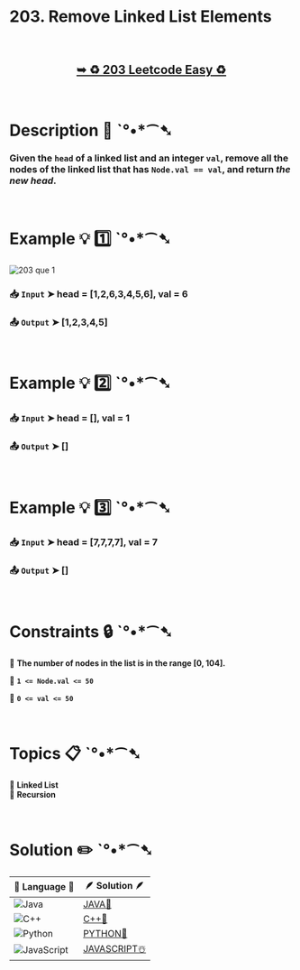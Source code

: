 # 203. Remove Linked List Elements

</br>

<h2 align="center"> 

<a href="https://leetcode.com/problems/remove-linked-list-elements/description/"><strong>➥ ♻️ 203 Leetcode Easy ♻️ </strong></a>
</h2>

</br>

# Description 📜 ˋ°•*⁀➷

### Given the `head` of a linked list and an integer `val`, remove all the nodes of the linked list that has `Node.val == val`, and return *the new head*.

</br>

# Example 💡 1️⃣ ˋ°•*⁀➷

![203 que 1](https://github.com/user-attachments/assets/615b0808-bc94-4abe-ab43-3996f32c6b47)

  ### 📥 `Input`  ➤ head = [1,2,6,3,4,5,6], val = 6

  ### 📤 `Output`  ➤ [1,2,3,4,5]

</br>

# Example 💡 2️⃣ ˋ°•*⁀➷

  ### 📥 `Input` ➤ head = [], val = 1

  ### 📤 `Output`  ➤ []

</br>

# Example 💡 3️⃣ ˋ°•*⁀➷

  ### 📥 `Input` ➤ head = [7,7,7,7], val = 7

  ### 📤 `Output`  ➤ []

</br>

# Constraints 🔒 ˋ°•*⁀➷

🔹 **The number of nodes in the list is in the range [0, 104].** </br>

🔹 **`1 <= Node.val <= 50`** </br>

🔹 **`0 <= val <= 50`** </br>

</br>

# Topics 📋 ˋ°•*⁀➷

🔸 **Linked List**  </br>
🔸 **Recursion**  </br>

</br>

# Solution ✏️ ˋ°•*⁀➷

| 📒 Language 📒  | 🪶 Solution 🪶 |
| ------------- | ------------- |
|  ![Java](https://img.shields.io/badge/java-%23ED8B00.svg?style=for-the-badge&logo=openjdk&logoColor=white)  | [JAVA🍁](https://github.com/Prakhar-002/LEETCODE/blob/main/%F0%9F%8E%AD%20LEVEL%20wise%20que%20with%20solution%20%F0%9F%8E%AF/%E2%99%BB%EF%B8%8F%20Easy%E2%99%BB%EF%B8%8F/%E2%99%BB%EF%B8%8F%20Easy%20203.%20Remove%20Linked%20List%20Elements%20%E2%98%83%EF%B8%8F%20%F0%9F%8D%81%20%F0%9F%8D%B0%20%F0%9F%8E%B2/%F0%9F%8D%81JAVA-203-RemoveLinkedListElements.java) |
|  ![C++](https://img.shields.io/badge/c++-%2300599C.svg?style=for-the-badge&logo=c%2B%2B&logoColor=white)  | [C++🎲](https://github.com/Prakhar-002/LEETCODE/blob/main/%F0%9F%8E%AD%20LEVEL%20wise%20que%20with%20solution%20%F0%9F%8E%AF/%E2%99%BB%EF%B8%8F%20Easy%E2%99%BB%EF%B8%8F/%E2%99%BB%EF%B8%8F%20Easy%20203.%20Remove%20Linked%20List%20Elements%20%E2%98%83%EF%B8%8F%20%F0%9F%8D%81%20%F0%9F%8D%B0%20%F0%9F%8E%B2/%F0%9F%8E%B2CPP-203-RemoveLinkedListElements.cpp)  |
|  ![Python](https://img.shields.io/badge/python-3670A0?style=for-the-badge&logo=python&logoColor=ffdd54)    | [PYTHON🍰](https://github.com/Prakhar-002/LEETCODE/blob/main/%F0%9F%8E%AD%20LEVEL%20wise%20que%20with%20solution%20%F0%9F%8E%AF/%E2%99%BB%EF%B8%8F%20Easy%E2%99%BB%EF%B8%8F/%E2%99%BB%EF%B8%8F%20Easy%20203.%20Remove%20Linked%20List%20Elements%20%E2%98%83%EF%B8%8F%20%F0%9F%8D%81%20%F0%9F%8D%B0%20%F0%9F%8E%B2/%F0%9F%8D%B0PYTHON-203-RemoveLinkedListElements.py) |
| ![JavaScript](https://img.shields.io/badge/javascript-%23323330.svg?style=for-the-badge&logo=javascript&logoColor=%23F7DF1E)   | [JAVASCRIPT☃️](https://github.com/Prakhar-002/LEETCODE/blob/main/%F0%9F%8E%AD%20LEVEL%20wise%20que%20with%20solution%20%F0%9F%8E%AF/%E2%99%BB%EF%B8%8F%20Easy%E2%99%BB%EF%B8%8F/%E2%99%BB%EF%B8%8F%20Easy%20203.%20Remove%20Linked%20List%20Elements%20%E2%98%83%EF%B8%8F%20%F0%9F%8D%81%20%F0%9F%8D%B0%20%F0%9F%8E%B2/%E2%98%83%EF%B8%8FJAVASCRIPT-203-RemoveLinkedListElements.js) |
